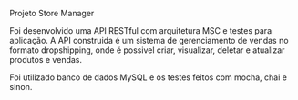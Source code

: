 Projeto Store Manager

Foi desenvolvido uma API RESTful com arquitetura MSC e testes para aplicação.
A API construida é um sistema de gerenciamento de vendas no formato dropshipping, onde é possivel criar, visualizar, deletar e atualizar produtos e vendas.

Foi utilizado banco de dados MySQL e os testes feitos com mocha, chai e sinon.


 